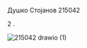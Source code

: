 Душко Стојанов 215042

2 .

 ![215042 drawio (1)](https://github.com/dulestojanov/SI_2024_lab2_215042/assets/166952471/cc8347bc-4d11-4953-89e4-86ce7cde2875)
